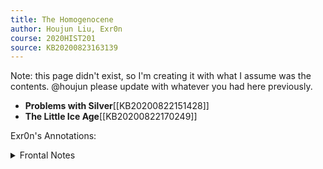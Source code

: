 ```yaml
---
title: The Homogenocene
author: Houjun Liu, Exr0n
course: 2020HIST201
source: KB20200823163139
---
```


Note: this page didn't exist, so I'm creating it with what I assume was the contents. @houjun please update with whatever you had here previously.

- **Problems with Silver**[[KB20200822151428]]
- **The Little Ice Age**[[KB20200822170249]]

Exr0n's Annotations:

<details>
	<summary>Frontal Notes</summary>
	
**How spanish conquest in the americas caused an influx of wealth and the little ice age, which dragged everyone down and allowed western countries to take over as predoinant world powers.

Lots of silver went to spain, caused wars and spread around. This, along with cold, caused famines and infighting everywhere.
Eventually the western states took power?

Basically, massive redistribution of wealth and power shifts in the 17-19th century.

Claims:
	- Spanish conquest caused the little ice age
	- conquest caused the turn of power from eastern to western countries
	- flow of money tells who has power
	- Mexico city has modern problems
Questions:
	- How did the western countries take power?
Contents:
	1. how spanish silver spread
	1. this tells who has power (natives americans collapse)
	1. spanish silver goes to war
	1. spain economic collapse
	1. Silver floods everywhere
	1. inflation
	1. commoners can't afford food and revolt
	1. little ice age causes, see [[KB20200822170249]]
	1. how slave trade started
		1. fewer trees 
		1. more mosquitos 
		1. malaria 
		1. no voluntary workers 
		1. slave trade
	1. mexico city is a jumble of cultures
	1. silver in china causes debt like spain
		1. economic collapse
		1. canabilism
		1. new dynasty (Qing)
	1. Final claim: **All that led to modern western power**
	
</details>
